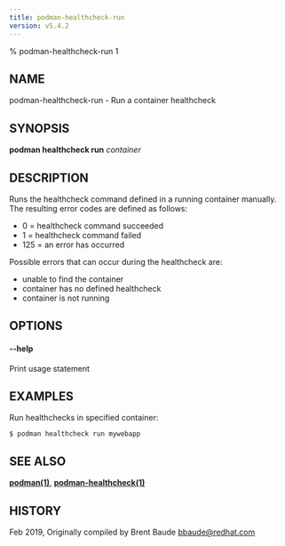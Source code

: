 ```yaml
---
title: podman-healthcheck-run
version: v5.4.2
---
```


% podman-healthcheck-run 1

## NAME
podman\-healthcheck\-run - Run a container healthcheck

## SYNOPSIS
**podman healthcheck run** *container*

## DESCRIPTION

Runs the healthcheck command defined in a running container manually.  The resulting error codes are defined
as follows:

* 0 = healthcheck command succeeded
* 1 = healthcheck command failed
* 125 = an error has occurred

Possible errors that can occur during the healthcheck are:
* unable to find the container
* container has no defined healthcheck
* container is not running

## OPTIONS
#### **--help**

Print usage statement


## EXAMPLES

Run healthchecks in specified container:
```
$ podman healthcheck run mywebapp
```

## SEE ALSO
**[podman(1)](podman.1.md)**, **[podman-healthcheck(1)](podman-healthcheck.1.md)**

## HISTORY
Feb 2019, Originally compiled by Brent Baude <bbaude@redhat.com>
